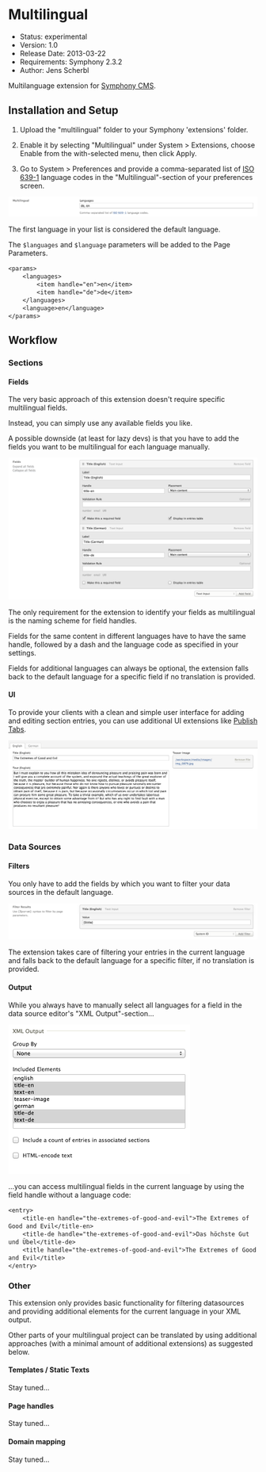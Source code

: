 # Multilingual

- Status: experimental
- Version: 1.0
- Release Date: 2013-03-22
- Requirements: Symphony 2.3.2
- Author: Jens Scherbl

Multilanguage extension for [Symphony CMS][1].

## Installation and Setup

1.  Upload the "multilingual" folder to your Symphony 'extensions' folder.

2.  Enable it by selecting "Multilingual" under System > Extensions, choose Enable from the with-selected menu, then click Apply.

3.  Go to System > Preferences and provide a comma-separated list of [ISO 639-1][2] language codes in the "Multilingual"-section of your preferences screen.

![Preferences][4]

The first language in your list is considered the default language.

The `$languages` and `$language` parameters will be added to the Page Parameters.

    <params>
        <languages>
            <item handle="en">en</item>
            <item handle="de">de</item>
        </languages>
        <language>en</language>
    </params>

## Workflow

### Sections

#### Fields

The very basic approach of this extension doesn't require specific multilingual fields.

Instead, you can simply use any available fields you like.

A possible downside (at least for lazy devs) is that you have to add the fields you want to be multilingual for each language manually.

![Sections: Fields][5]

The only requirement for the extension to identify your fields as multilingual is the naming scheme for field handles.

Fields for the same content in different languages have to have the same handle, followed by a dash and the language code as specified in your settings.

Fields for additional languages can always be optional, the extension falls back to the default language for a specific field if no translation is provided.

#### UI

To provide your clients with a clean and simple user interface for adding and editing section entries, you can use additional UI extensions like [Publish Tabs][3].

![Sections: UI][6]

### Data Sources

#### Filters

You only have to add the fields by which you want to filter your data sources in the default language.

![Data Sources: Filters][7]

The extension takes care of filtering your entries in the current language and falls back to the default language for a specific filter, if no translation is provided.

#### Output

While you always have to manually select all languages for a field in the data source editor's "XML Output"-section...

![Data Sources: Output][8]

...you can access multilingual fields in the current language by using the field handle without a language code:

    <entry>
        <title-en handle="the-extremes-of-good-and-evil">The Extremes of Good and Evil</title-en>
        <title-de handle="the-extremes-of-good-and-evil">Das höchste Gut und Übel</title-de>
        <title handle="the-extremes-of-good-and-evil">The Extremes of Good and Evil</title>
    </entry>

### Other

This extension only provides basic functionality for filtering datasources and providing additional elements for the current language in your XML output.

Other parts of your multilingual project can be translated by using additional approaches (with a minimal amount of additional extensions) as suggested below.

#### Templates / Static Texts

Stay tuned...

#### Page handles

Stay tuned...

#### Domain mapping

Stay tuned...


[1]: http://getsymphony.com
[2]: http://en.wikipedia.org/wiki/ISO_639-1
[3]: http://symphonyextensions.com/extensions/publish_tabs/
[4]: docs/assets/images/preferences.png
[5]: docs/assets/images/sections_fields.png
[6]: docs/assets/images/sections_ui.png
[7]: docs/assets/images/ds_filters.png
[8]: docs/assets/images/ds_output.png

